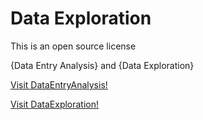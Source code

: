 # Data Exploration
This is an open source license

{Data Entry Analysis} and {Data Exploration} 

[Visit DataEntryAnalysis!](www.github.com)

[Visit DataExploration!](www.github.com)


